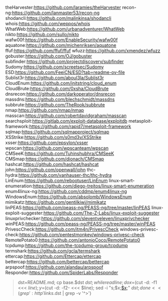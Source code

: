 theHarvester:https://github.com/laramies/theHarvester
recon-ng:https://github.com/lanmaster53/recon-ng
shodancli:https://github.com/malinkinsa/shodancli
whois:https://github.com/weppos/whois
WhatWeb:https://github.com/urbanadventurer/WhatWeb
nikto:https://github.com/sullo/nikto
wafw00f:https://github.com/EnableSecurity/wafw00f
aquatone:https://github.com/michenriksen/aquatone
ffuf:https://github.com/ffuf/ffuf
wfuzz:https://github.com/xmendez/wfuzz
gobuster:https://github.com/OJ/gobuster
subfinder:https://github.com/projectdiscovery/subfinder
Sudomy:https://github.com/screetsec/Sudomy
ESD:https://github.com/FeeiCN/ESD?tab=readme-ov-file
Sublist3r:https://github.com/aboul3la/Sublist3r
CloudEnum:https://github.com/initstring/cloud_enum
CloudBrute:https://github.com/0xsha/CloudBrute
dnsrecon:https://github.com/darkoperator/dnsrecon
massdns:https://github.com/blechschmidt/massdns
subbrute:https://github.com/TheRook/subbrute
nmap:https://github.com/nmap/nmap
masscan:https://github.com/robertdavidgraham/masscan
searchsploit:https://gitlab.com/exploit-database/exploitdb
metasploit-framework:https://github.com/rapid7/metasploit-framework
sqlmap:https://github.com/sqlmapproject/sqlmap
XSStrike:https://github.com/s0md3v/XSStrike
xsser:https://github.com/epsylon/xsser
wpscan:https://github.com/wpscanteam/wpscan
CMSeeK:https://github.com/Tuhinshubhra/CMSeeK
CMSmap:https://github.com/dionach/CMSmap
hashcat:https://github.com/hashcat/hashcat
john:https://github.com/openwall/john
thc-hydra:https://github.com/vanhauser-thc/thc-hydra
LinEnum:https://github.com/rebootuser/LinEnum
linux-smart-enumeration:https://github.com/diego-treitos/linux-smart-enumeration
enum4linux-ng:https://github.com/cddmp/enum4linux-ng
WindowsEnum:https://github.com/absolomb/WindowsEnum
mimikatz:https://github.com/gentilkiwi/mimikatz
linPEAS:https://github.com/peass-ng/PEASS-ng/tree/master/linPEAS
linux-exploit-suggester:https://github.com/The-Z-Labs/linux-exploit-suggester
linuxprivchecker:https://github.com/sleventyeleven/linuxprivchecker
winPEAS:https://github.com/peass-ng/PEASS-ng/tree/master/winPEAS
PrivescCheck:https://github.com/itm4n/PrivescCheck
windows-privesc-check:https://github.com/pentestmonkey/windows-privesc-check
RemotePotato0:https://github.com/antonioCoco/RemotePotato0
tcpdump:https://github.com/the-tcpdump-group/tcpdump
termshark:https://github.com/gcla/termshark
ettercap:https://github.com/Ettercap/ettercap
bettercap:https://github.com/bettercap/bettercap
arpspoof:https://github.com/alandau/arpspoof
Responder:https://github.com/SpiderLabs/Responder

> dst=README.md; cp base.$dst $dst; while read line; do x=$(cut -d: -f1 <<< $line); y=$(cut -d: -f2- <<< $line); sed -i "s;$x;<a href='$y'>$x</a>;" $dst;done< <(grep ':http' links.$dst | grep -v '^>')
